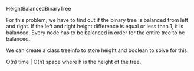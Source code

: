 HeightBalancedBinaryTree

For this problem, we have to find out if the binary tree is balanced from left and right. If the left and right height difference is equal or less than 1, it is balanced. Every node has to be balanced in order for the entire tree to be balanced. 

We can create a class treeinfo to store height and boolean to solve for this. 

O(n) time | O(h) space where h is the height of the tree. 
